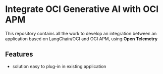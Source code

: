 # Integrate OCI Generative AI with OCI APM
This repository contains all the work to develop an integration between 
an application based on LangChain/OCI and OCI APM, using **Open Telemetry**

## Features
* solution easy to plug-in in existing application
